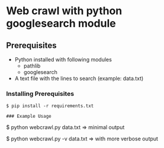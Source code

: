 # Web crawl with python googlesearch module

## Prerequisites

- Python installed with following modules
	- pathlib
	- googlesearch
- A text file with the lines to search (example: data.txt) 

### Installing Prerequisites
```
$ pip install -r requirements.txt

### Example Usage
```
$ python webcrawl.py data.txt => minimal output

$ python webcrawl.py -v data.txt => with more verbose output

